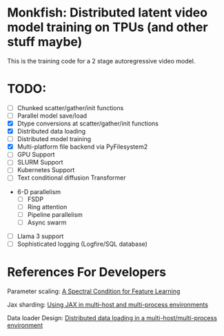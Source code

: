 # Monkfish: Distributed latent video model training on TPUs (and other stuff maybe)

This is the training code for a 2 stage autoregressive video model.

# TODO:
- [ ] Chunked scatter/gather/init functions
- [ ] Parallel model save/load
- [x] Dtype conversions at scatter/gather/init functions
- [x] Distributed data loading 
- [ ] Distributed model training
- [x] Multi-platform file backend via PyFilesystem2
- [ ] GPU Support
- [ ] SLURM Support
- [ ] Kubernetes Support
- [ ] Text conditional diffusion Transformer
- 6-D parallelism
   - [ ] FSDP
   - [ ] Ring attention
   - [ ] Pipeline parallelism
   - [ ] Async swarm
- [ ] Llama 3 support
- [ ] Sophisticated logging (Logfire/SQL database)

# References For Developers

Parameter scaling: [A Spectral Condition for Feature Learning](https://arxiv.org/abs/2310.17813)

Jax sharding: [Using JAX in multi-host and multi-process environments](https://jax.readthedocs.io/en/latest/multi_process.html)

Data loader Design: [Distributed data loading in a multi-host/multi-process environment](https://jax.readthedocs.io/en/latest/distributed_data_loading.html)
